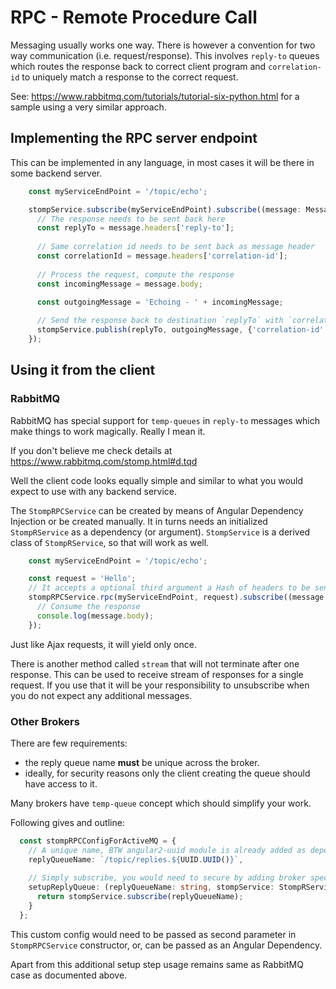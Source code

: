 # RPC - Remote Procedure Call

Messaging usually works one way.
There is however a convention for two way communication (i.e. request/response).
This involves `reply-to` queues which routes the response back to correct client program
and `correlation-id` to uniquely match a response to the correct request.

See: https://www.rabbitmq.com/tutorials/tutorial-six-python.html for a sample using
a very similar approach.

## Implementing the RPC server endpoint

This can be implemented in any language, in most cases it will be there in some backend server.

```typescript
    const myServiceEndPoint = '/topic/echo';

    stompService.subscribe(myServiceEndPoint).subscribe((message: Message) => {
      // The response needs to be sent back here
      const replyTo = message.headers['reply-to'];
      
      // Same correlation id needs to be sent back as message header
      const correlationId = message.headers['correlation-id'];
      
      // Process the request, compute the response
      const incomingMessage = message.body;

      const outgoingMessage = 'Echoing - ' + incomingMessage;
      
      // Send the response back to destination `replyTo` with `correlation-id` header
      stompService.publish(replyTo, outgoingMessage, {'correlation-id' : correlationId});
    });
```

## Using it from the client

### RabbitMQ

RabbitMQ has special support for `temp-queues` in `reply-to` messages
which make things to work magically. Really I mean it.

If you don't believe me check details at https://www.rabbitmq.com/stomp.html#d.tqd

Well the client code looks equally simple and similar to what you would expect
to use with any backend service.

The `StompRPCService` can be created by means of Angular Dependency Injection
or be created manually.
It in turns needs an initialized `StompRService` as
a dependency (or argument).
`StompService` is a derived class of `StompRService`, so that will work as well.

```typescript
    const myServiceEndPoint = '/topic/echo';

    const request = 'Hello';
    // It accepts a optional third argument a Hash of headers to be sent as part of the request
    stompRPCService.rpc(myServiceEndPoint, request).subscribe((message: Message) => {
      // Consume the response
      console.log(message.body);
    });
```

Just like Ajax requests, it will yield only once.

There is another method called `stream` that will not terminate after one response.
This can be used to receive stream of responses for a single request.
If you use that it will be your responsibility to unsubscribe when you do not expect
any additional messages.

### Other Brokers

There are few requirements:

- the reply queue name **must** be unique across the broker.
- ideally, for security reasons only the client creating the queue should have access to it.

Many brokers have `temp-queue` concept which should simplify your work. 

Following gives and outline:

```typescript
  const stompRPCConfigForActiveMQ = {
    // A unique name, BTW angular2-uuid module is already added as dependency
    replyQueueName: `/topic/replies.${UUID.UUID()}`,
    
    // Simply subscribe, you would need to secure by adding broker specific options
    setupReplyQueue: (replyQueueName: string, stompService: StompRService) => {
      return stompService.subscribe(replyQueueName);
    }
  };
```

This custom config would need to be passed as second parameter in `StompRPCService`
constructor, or, can be passed as an Angular Dependency.

Apart from this additional setup step usage remains same as RabbitMQ case as documented above.
